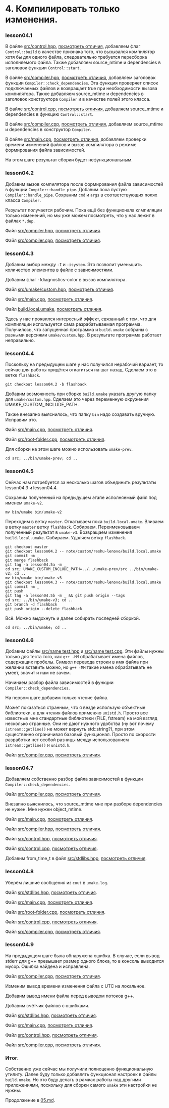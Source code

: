 # 4. Компилировать только изменения.

### lesson04.1

В файле [src/control.hpp](/../lesson04.1/src/control.hpp), [посмотреть отличия](/../../compare/c041..c041a), добавляем флаг `Control::build` в качестве признака того, что вызывался компилятор хотя бы для одного файла, следовательно требуется пересборка исполняемого файла. Также добавляем source_mtime и dependencies в заголовок функции `Control::start`.

В файле [src/compiler.hpp](/../lesson04.1/src/compiler.hpp), [посмотреть отличия](/../../compare/c041a..c041b), добавляем заголовок функции `Compiler::check_dependencies`. Эта функция проверяет список подключаемых файлов и возвращает true при необходимости вызова компилятора. Также добавляем source_mtime и dependencies в заголовок конструктора `Compiler` и в качестве полей этого класса.

В файле [src/control.cpp](/../lesson04.1/src/control.cpp), [посмотреть отличия](/../../compare/c041b..c041c), добавляем source_mtime и dependencies в функцию `Control::start`.

В файле [src/compiler.cpp](/../lesson04.1/src/compiler.cpp), [посмотреть отличия](/../../compare/c041c..c041d), добавляем source_mtime и dependencies в конструктор `Compiler`.

В файле [src/main.cpp](/../lesson04.1/src/main.cpp), [посмотреть отличия](/../../compare/c041d..c041e), добавляем проверки времени изменений файлов и вызов компилятора в режиме формирования файла зависимостей.

На этом шаге результат сборки будет нефункциональным.

### lesson04.2

Добавим вызов компилятора после формирования файла зависимостей в функции `Compiler::handle_pipe`. Добавим пока пустую `Compiler::handle_pipe`. Сохраним `cmd` и `args` в соответствующих полях класса `Compiler`.

Результат получается рабочим. Пока ещё без функционала клмпиляции только изменений, но мы уже можем посмотреть, что у нас лежит в файлах `*.dep`.

Файл [src/compiler.hpp](/../lesson04.2/src/compiler.hpp), [посмотреть отличия](/../../compare/c042..c042a).

Файл [src/compiler.cpp](/../lesson04.2/src/compiler.cpp), [посмотреть отличия](/../../compare/c042a..c042b).

### lesson04.3

Добавим выбор между `-I` и `-isystem`. Это позволит уменьшить количество элементов в файле с зависимостями.

Добавим флаг -fdiagnostics-color в вызов компилятора.

Файл [src/umake/custom.hpp](/../lesson04.3/src/umake/custom.hpp), [посмотреть отличия](/../../compare/c043..c043a).

Файл [src/main.cpp](/../lesson04.3/src/main.cpp), [посмотреть отличия](/../../compare/c043a..c043b).

Файл [build.local.umake](/../lesson04.3/note/custom/reshu-lenovo/build.local.umake), [посмотреть отличия](/../../compare/c043b..c043c).

Здесь у нас проявился интересный эффект, связанный с тем, что для компиляции используется сама разрабатываемая программа. Получилось, что запущенная программа и `build.umake` собраны с разными версиями `umake/custom.hpp`. В результате программа работает неправильно.

### lesson04.4

Поскольку на предыдущем шаге у нас получился нерабочий вариант, то сейчас для работы придётся откатиться на шаг назад. Сделаем это в ветке `flashback`.
```
git checkout lesson04.2 -b flashback
```

Добавим возможность при сборке `build.umake` указать другую папку для `umake/custom.hpp`. Сделаем это через переменную окружения UMAKE_CUSTOM_INCLUDE_PATH.

Также внезапно выяснилось, что папку `bin` надо создавать вручную. Исправим это.

Файл [src/main.cpp](/../lesson04.4/src/main.cpp), [посмотреть отличия](/../../compare/c044..c044a).

Файл [src/root-folder.cpp](/../lesson04.4/src/root-folder.cpp), [посмотреть отличия](/../../compare/c044a..c044b).

Для сборки на этом шаге можно использовать `umake-prev`.
```
cd src; ../bin/umake-prev; cd ..
```

### lesson04.5

Сейчас нам потребуется за несколько шагов объединить результаты lesson04.3 и lesson04.4.

Сохраним полученный на предыдущем этапе исполняемый файл под именем `umake-v2`.
```
mv bin/umake bin/umake-v2
```

Переходим в ветку `master`. Откатываем пока `build.local.umake`. Вливаем в ветку `master` ветку `flashback`. Собираем. Переименовываем полученный результат в `umake-v3`. Возвращаем изменения `build.local.umake`. Собираем. Удаляем ветку `flashback`.
```
git checkout master
git checkout lesson04.2 -- note/custom/reshu-lenovo/build.local.umake
git commit -m _
git merge flashback
git tag -a lesson04.5a -m _
cd src; UMAKE_CUSTOM_INCLUDE_PATH=../../umake-prev/src ../bin/umake-v2; cd ..
mv bin/umake bin/umake-v3
git checkout lesson04.3 -- note/custom/reshu-lenovo/build.local.umake
git commit -m _
git push
git tag -a lesson04.5b -m _ && git push origin --tags
cd src; ../bin/umake-v3; cd ..
git branch -d flashback
git push origin --delete flashback
```

Всё. Можно выдохнуть и далее собирать последней сборкой.
```
cd src; ../bin/umake; cd ..
```

### lesson04.6

Добавим файлы [src/name test.hpp](/../lesson04.6/src/name%20test.hpp) и [src/name test.cpp](/../lesson04.6/src/name%20test.cpp). Эти файлы нужны только для теста того, как `g++ -MM` обрабатывает имена файлов, содержащих пробелы. Символ перевода строки в имя файла при желании вставить можно, но `g++ -MM` такие имена обрабатывать не умеет, значит и нам не зачем.

Начинаем разбор файла зависимостей в функции `Compiler::check_dependencies`.

На первом шаге добавим только чтение файла.

Может показаться странным, что я везде использую объектные библиотеки, а для чтения файлов применяю `unistd.h`. Просто все известные мне стандартные библиотеки (FILE, fstream) на мой взгляд несколько странные. Они не дают нужного удобства (ну вот почему `istream::getline()` не может вернуть std::string?), при этом существенно ограничивая базовый функционал. Просто по скорости разработки нет особой разницы между использованием `istream::getline()` и `unistd.h`.

Файл [src/compiler.cpp](/../lesson04.6/src/compiler.cpp), [посмотреть отличия](/../../compare/c046..c046a).


### lesson04.7

Добавляем собственно разбор файла зависимостей в функции `Compiler::check_dependencies`.

Файл [src/compiler.cpp](/../lesson04.7/src/compiler.cpp), [посмотреть отличия](/../../compare/c047..c047a).

Внезапно выяснилось, что source_mtime мне при разборе dependencies не нужен. Мне нужен object_mtime.

Файл [src/main.cpp](/../lesson04.7/src/main.cpp), [посмотреть отличия](/../../compare/c047a..c047b).

Файл [src/compiler.hpp](/../lesson04.7/src/compiler.hpp), [посмотреть отличия](/../../compare/c047b..c047c).

Файл [src/control.hpp](/../lesson04.7/src/control.hpp), [посмотреть отличия](/../../compare/c047c..c047d).

Файл [src/control.cpp](/../lesson04.7/src/control.cpp), [посмотреть отличия](/../../compare/c047d..c047f).

Добавим from_time_t в файл [src/stdlibs.hpp](/../lesson04.7/src/stdlibs.hpp), [посмотреть отличия](/../../compare/c047f..c047g).


### lesson04.8

Уберём лишние сообщения из `cout` в `umake.log`.

Файл [src/stdlibs.hpp](/../lesson04.8/src/stdlibs.hpp), [посмотреть отличия](/../../compare/c048..c048a).

Файл [src/main.cpp](/../lesson04.8/src/main.cpp), [посмотреть отличия](/../../compare/c048a..c048b).

Файл [src/root-folder.cpp](/../lesson04.8/src/root-folder.cpp), [посмотреть отличия](/../../compare/c048b..c048c).

Файл [src/control.cpp](/../lesson04.8/src/control.cpp), [посмотреть отличия](/../../compare/c048c..c048d).

Файл [src/compiler.cpp](/../lesson04.8/src/compiler.cpp), [посмотреть отличия](/../../compare/c048d..c048e).


### lesson04.9

На предыдущем шаге была обнаружена ошибка. В случае, если вывод stderr для g++ превышает размер одного блока, то в консоль выводится мусор. Ошибка найдена и исправлена.

Файл [src/compiler.cpp](/../lesson04.9a/src/compiler.cpp), [посмотреть отличия](/../../compare/c049..c049a).

Изменим вывод времени изменения файла с UTC на локальное.

Добавим вывод имени файла перед выводом потоков g++.

Добавим счётчик файлов с ошибками.

Файл [src/stdlibs.hpp](/../lesson04.9b/src/stdlibs.hpp), [посмотреть отличия](/../../compare/c049b..c049c).

Файл [src/main.cpp](/../lesson04.9b/src/main.cpp), [посмотреть отличия](/../../compare/c049c..c049d).

Файл [src/control.hpp](/../lesson04.9b/src/control.hpp), [посмотреть отличия](/../../compare/c049d..c049e).

Файл [src/compiler.cpp](/../lesson04.9b/src/compiler.cpp), [посмотреть отличия](/../../compare/c049e..c049f).


### Итог.

Собственно уже сейчас мы получили полноценно функциональную утилиту. Далее буду только добавлять функционал настроек в файлы `build.umake`. Но это буду делать в рамках работы над другими приложениями, поскольку для сборки самого `umake` эти настройки не нужны.

Продолжение в [05.md](05.md).
